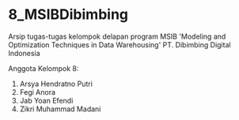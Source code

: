 # 8_MSIBDibimbing
Arsip tugas-tugas kelompok delapan program MSIB 'Modeling and Optimization Techniques in Data Warehousing' PT. Dibimbing Digital Indonesia

Anggota Kelompok 8:
1. Arsya Hendratno Putri
2. Fegi Anora
3. Jab Yoan Efendi
4. Zikri Muhammad Madani
